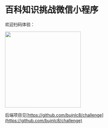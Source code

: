 # 百科知识挑战微信小程序

欢迎扫码体验：

<image src="/qrcode.jpg" style="width:250px; height:250px;">


后端项目见[https://github.com/bujnlc8/challenge](https://github.com/bujnlc8/challenge)
